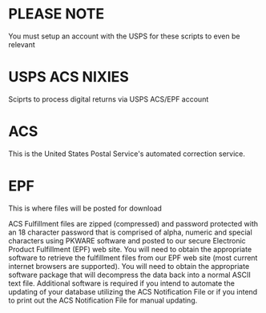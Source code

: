 # PLEASE NOTE
You must setup an account with the USPS for these scripts to even be relevant
# USPS ACS NIXIES
Sciprts to process digital returns via USPS ACS/EPF account 

# ACS
This is the United States Postal Service's automated correction service.

# EPF
This is where files will be posted for download

ACS Fulfillment files are zipped (compressed) and password protected with an 18 character password that is comprised
of alpha, numeric and special characters using PKWARE software and posted to our secure Electronic Product Fulfillment
(EPF) web site. You will need to obtain the appropriate software to retrieve the fulfillment files from our EPF web site
(most current internet browsers are supported). You will need to obtain the appropriate software package that will
decompress the data back into a normal ASCII text file. Additional software is required if you intend to automate the
updating of your database utilizing the ACS Notification File or if you intend to print out the ACS Notification File for
manual updating.



